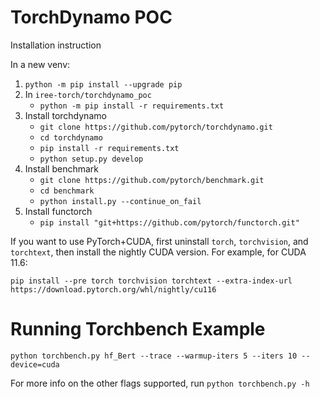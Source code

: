 # TorchDynamo POC

Installation instruction

In a new venv:

1. `python -m pip install --upgrade pip`
2. In `iree-torch/torchdynamo_poc`
   - `python -m pip install -r requirements.txt`
3. Install torchdynamo
   - `git clone https://github.com/pytorch/torchdynamo.git`
   - `cd torchdynamo`
   - `pip install -r requirements.txt`
   - `python setup.py develop`
4. Install benchmark
   - `git clone https://github.com/pytorch/benchmark.git`
   - `cd benchmark`
   - `python install.py --continue_on_fail`
5. Install functorch
   - `pip install "git+https://github.com/pytorch/functorch.git"`
   
If you want to use PyTorch+CUDA, first uninstall `torch`, `torchvision`, and `torchtext`, then install the nightly CUDA version. For example, for CUDA 11.6:

```
pip install --pre torch torchvision torchtext --extra-index-url https://download.pytorch.org/whl/nightly/cu116
```

# Running Torchbench Example

```
python torchbench.py hf_Bert --trace --warmup-iters 5 --iters 10 --device=cuda
```

For more info on the other flags supported, run `python torchbench.py -h`
